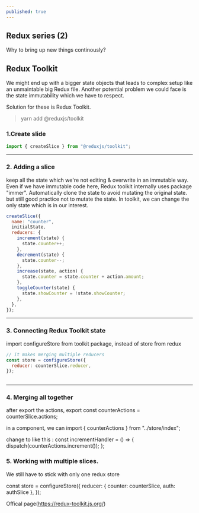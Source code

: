 ```yaml
---
published: true
---
```

## Redux series (2)

Why to bring up new things continously?

## Redux Toolkit

We might end up with a bigger state objects that leads to complex setup like an unmaintable big Redux file. Another potential problem we could face is the state immutability which we have to respect. 

Solution for these is Redux Toolkit. 


> yarn add @reduxjs/toolkit


### 1.Create slide 

```JavaScript
import { createSlice } from "@reduxjs/toolkit";

```

---

### 2. Adding a slice 

keep all the state which we're not editing & overwrite in an immutable way.
Even if we have immutable code here, Redux toolkit internally uses package "immer".
Automatically clone the state to avoid mutating the original state.
but still good practice not to mutate the state.
In toolkit, we can change the only state which is in our interest.


```JavaScript
createSlice({
  name: "counter",
  initialState,
  reducers: {
    increment(state) {
      state.counter++;
    },
    decrement(state) {
      state.counter--;
    },
    increase(state, action) {
      state.counter = state.counter + action.amount;
    },
    toggleCounter(state) {
      state.showCounter = !state.showCounter;
    },
  },
});

```

---

### 3. Connecting Redux Toolkit state

import configureStore from toolkit package, instead of store from redux

```JavaScript
// it makes merging multiple reducers
const store = configureStore({
  reducer: counterSlice.reducer,
});
 
```

---

### 4. Merging all together 
after export the actions, 
export const counterActions = counterSlice.actions;

in a component, we can import { counterActions } from "../store/index";

change to like this :
  const incrementHandler = () => {
    dispatch(counterActions.increment());
  };
  
### 5. Working with multiple slices.

We still have to stick with only one redux store

const store = configureStore({
  reducer: { counter: counterSlice, auth: authSlice },
});

Offical page(https://redux-toolkit.js.org/)
